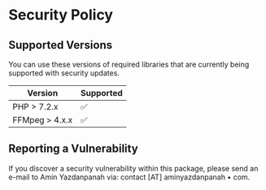 # Security Policy

## Supported Versions

You can use these versions of required libraries that are currently being supported with security updates.

| Version              | Supported          |
| -------------------- | ------------------ |
| PHP > 7.2.x          | :white_check_mark: |
| FFMpeg > 4.x.x       | :white_check_mark: |

## Reporting a Vulnerability

If you discover a security vulnerability within this package, please send an e-mail to Amin Yazdanpanah via: contact [AT] aminyazdanpanah • com.

